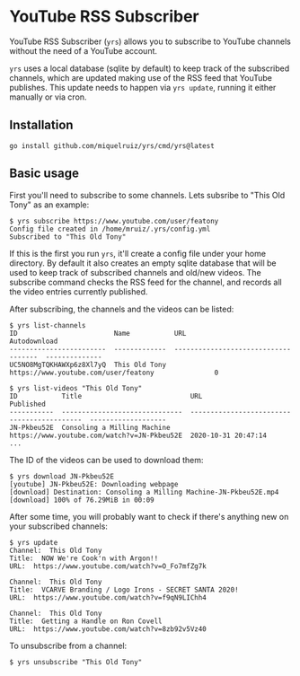 # YouTube RSS Subscriber

YouTube RSS Subscriber (`yrs`) allows you to subscribe to YouTube channels without the
need of a YouTube account.

`yrs` uses a local database (sqlite by default) to keep track of the subscribed channels,
which are updated making use of the RSS feed that YouTube publishes. This update needs to
happen via `yrs update`, running it either manually or via cron.


## Installation

```
go install github.com/miquelruiz/yrs/cmd/yrs@latest
```

## Basic usage

First you'll need to subscribe to some channels. Lets subsribe to "This Old Tony" as an example:
```
$ yrs subscribe https://www.youtube.com/user/featony
Config file created in /home/mruiz/.yrs/config.yml
Subscribed to "This Old Tony"
```

If this is the first you run `yrs`, it'll create a config file under your home directory.
By default it also creates an empty sqlite database that will be used to keep track of subscribed
channels and old/new videos. The subscribe command checks the RSS feed for the channel, and records all
the video entries currently published.

After subscribing, the channels and the videos can be listed:
```
$ yrs list-channels
ID                        Name           URL                                     Autodownload
------------------------  -------------  ------------------------------------  --------------
UC5NO8MgTQKHAWXp6z8Xl7yQ  This Old Tony  https://www.youtube.com/user/featony               0

$ yrs list-videos "This Old Tony"
ID           Title                           URL                                          Published
-----------  ------------------------------  -------------------------------------------  -------------------
JN-Pkbeu52E  Consoling a Milling Machine     https://www.youtube.com/watch?v=JN-Pkbeu52E  2020-10-31 20:47:14
...
```

The ID of the videos can be used to download them:
```
$ yrs download JN-Pkbeu52E
[youtube] JN-Pkbeu52E: Downloading webpage
[download] Destination: Consoling a Milling Machine-JN-Pkbeu52E.mp4
[download] 100% of 76.29MiB in 00:09
```

After some time, you will probably want to check if there's anything new on your subscribed channels:
```
$ yrs update
Channel:  This Old Tony
Title:  NOW We're Cook'n with Argon!!
URL:  https://www.youtube.com/watch?v=O_Fo7mfZg7k

Channel:  This Old Tony
Title:  VCARVE Branding / Logo Irons - SECRET SANTA 2020!
URL:  https://www.youtube.com/watch?v=f9qN9LIChh4

Channel:  This Old Tony
Title:  Getting a Handle on Ron Covell
URL:  https://www.youtube.com/watch?v=8zb92v5Vz40
```

To unsubscribe from a channel:
```
$ yrs unsubscribe "This Old Tony"
```
